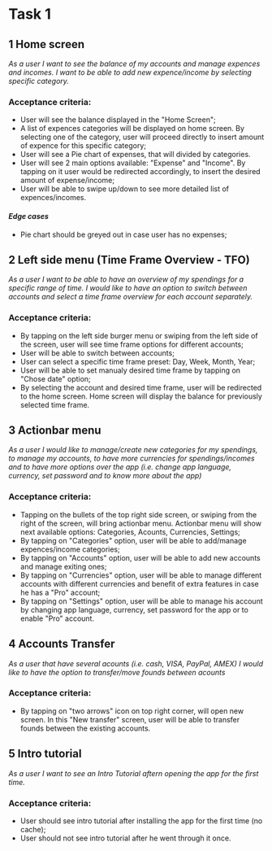 
# Task 1

## 1 Home screen
*As a user I want to see the balance of my accounts and manage expences and incomes. I want to be able to add new expence/income by selecting specific category.*
### Acceptance criteria:
* User will see the balance displayed in the "Home Screen";
* A list of expences categories will be displayed on home screen. By selecting one of the category, user will proceed directly to insert amount of expence for this specific category; 
* User will see a Pie chart of expenses, that will divided by categories. 
* User will see 2 main options available: "Expense" and "Income". By tapping on it user would be redirected accordingly, to insert the desired amount of expense/income;
* User will be able to swipe up/down to see more detailed list of expences/incomes.

#### *Edge cases*
* Pie chart should be greyed out in case user has no expenses;
 

## 2 Left side menu (Time Frame Overview - TFO)
*As a user I want to be able to have an overview of my spendings for a specific range of time. I would like to have an option to switch between accounts and select a time frame overview for each account separately.*
### Acceptance criteria:
* By tapping on the left side burger menu or swiping from the left side of the screen, user will see time frame options for different accounts;
* User will be able to switch between accounts;
* User can select a specific time frame preset: Day, Week, Month, Year;
* User will be able to set manualy desired time frame by tapping on "Chose date" option;
* By selecting the account and desired time frame, user will be redirected to the home screen. Home screen will display the balance for previously selected time frame.


## 3 Actionbar menu
*As a user I would like to manage/create new categories for my spendings, to manage my accounts, to have more currencies for spendings/incomes and to have more options over the app (i.e. change app language, currency, set password and to know more about the app)* 
### Acceptance criteria:
* Tapping on the bullets of the top right side screen, or swiping from the right of the screen, will bring actionbar menu. Actionbar menu will show next available options: Categories, Acounts, Currencies, Settings;
* By tapping on "Categories" option, user will be able to add/manage expences/income categories;
* By tapping on "Accounts" option, user will be able to add new accounts and manage exiting ones;
* By tapping on "Currencies" option, user will be able to manage different accounts with different currencies and benefit of extra features in case he has a "Pro" account;
* By tapping on "Settings" option, user will be able to manage his account by changing app language, currency, set password for the app or to enable "Pro" account.
 

## 4 Accounts Transfer 
*As a user that have several acounts (i.e. cash, VISA, PayPal, AMEX) I would like to have the option to transfer/move founds between acounts*
### Acceptance criteria:
* By tapping on "two arrows" icon on top right corner, will open new screen. In this "New transfer" screen, user will be able to transfer founds between the existing accounts.


## 5 Intro tutorial
*As a user I want to see an Intro Tutorial aftern opening the app for the first time.*
### Acceptance criteria:
* User should see intro tutorial after installing the app for the first time (no cache);
* User should not see intro tutorial after he went through it once.
